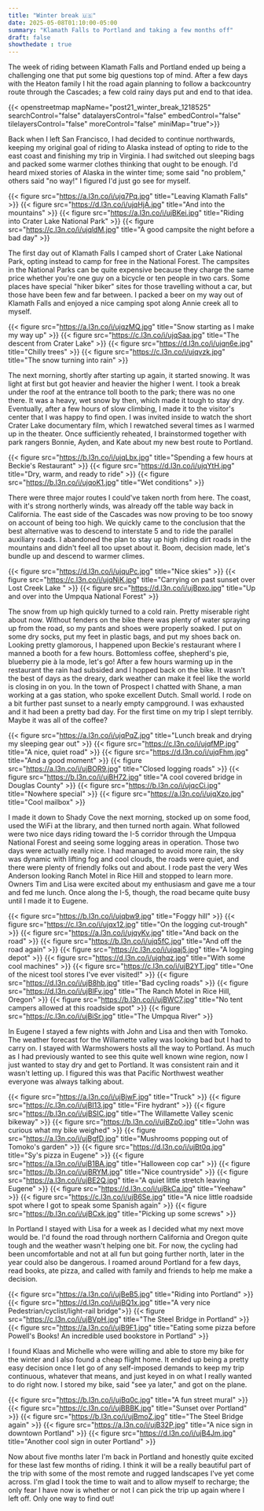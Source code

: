 ```yaml
---
title: "Winter break 🇺🇸"
date: 2025-05-08T01:10:00-05:00
summary: "Klamath Falls to Portland and taking a few months off" 
draft: false
showthedate : true
---
```


The week of riding between Klamath Falls and Portland ended up being a challenging one that put some big questions top of mind. After a few days with the Heaton family I hit the road again planning to follow a backcountry route through the Cascades; a few cold rainy days put and end to that idea. 

{{< openstreetmap mapName="post21_winter_break_1218525" searchControl="false" datalayersControl="false" embedControl="false" tilelayersControl="false" moreControl="false" miniMap="true">}}

Back when I left San Francisco, I had decided to continue northwards, keeping my original goal of riding to Alaska instead of opting to ride to the east coast and finishing my trip in Virginia. I had switched out sleeping bags and packed some warmer clothes thinking that ought to be enough. I'd heard mixed stories of Alaska in the winter time; some said "no problem," others said "no way!" I figured I'd just go see for myself.

{{< figure src="https://a.l3n.co/i/ujq7Pq.jpg" title="Leaving Klamath Falls" >}}
{{< figure src="https://d.l3n.co/i/ujqHjA.jpg" title="And into the mountains" >}}
{{< figure src="https://a.l3n.co/i/ujBKei.jpg" title="Riding into Crater Lake National Park" >}}
{{< figure src="https://c.l3n.co/i/ujqldM.jpg" title="A good campsite the night before a bad day" >}}

The first day out of Klamath Falls I camped short of Crater Lake National Park, opting instead to camp for free in the National Forest. The campsites in the National Parks can be quite expensive because they charge the same price whether you're one guy on a bicycle or ten people in two cars. Some places have special "hiker biker" sites for those travelling without a car, but those have been few and far between. I packed a beer on my way out of Klamath Falls and enjoyed a nice camping spot along Annie creek all to myself.

{{< figure src="https://a.l3n.co/i/ujqzMQ.jpg" title="Snow starting as I make my way up" >}}
{{< figure src="https://c.l3n.co/i/ujqSaa.jpg" title="The descent from Crater Lake" >}}
{{< figure src="https://d.l3n.co/i/ujqn6e.jpg" title="Chilly trees" >}}
{{< figure src="https://c.l3n.co/i/ujqvzk.jpg" title="The snow turning into rain" >}}

The next morning, shortly after starting up again, it started snowing. It was light at first but got heavier and heavier the higher I went. I took a break under the roof at the entrance toll booth to the park; there was no one there. It was a heavy, wet snow by then, which made it tough to stay dry. Eventually, after a few hours of slow climbing, I made it to the visitor's center that I was happy to find open. I was invited inside to watch the short Crater Lake documentary film, which I rewatched several times as I warmed up in the theater. Once sufficiently reheated, I brainstormed together with park rangers Bonnie, Ayden, and Kate about my new best route to Portland.

{{< figure src="https://b.l3n.co/i/ujqLbx.jpg" title="Spending a few hours at Beckie's Restaurant" >}}
{{< figure src="https://d.l3n.co/i/ujqYtH.jpg" title="Dry, warm, and ready to ride" >}}
{{< figure src="https://b.l3n.co/i/ujqoK1.jpg" title="Wet conditions" >}}

There were three major routes I could've taken north from here. The coast, with it's strong northerly winds, was already off the table way back in California. The east side of the Cascades was now proving to be too snowy on account of being too high. We quickly came to the conclusion that the best alternative was to descend to interstate 5 and to ride the parallel auxiliary roads. I abandoned the plan to stay up high riding dirt roads in the mountains and didn't feel all too upset about it. Boom, decision made, let's bundle up and descend to warmer climes. 

{{< figure src="https://d.l3n.co/i/ujquPc.jpg" title="Nice skies" >}}
{{< figure src="https://c.l3n.co/i/ujqNjK.jpg" title="Carrying on past sunset over Lost Creek Lake " >}}
{{< figure src="https://d.l3n.co/i/ujBpxo.jpg" title="Up and over into the Umpqua National Forest" >}}

The snow from up high quickly turned to a cold rain. Pretty miserable right about now. Without fenders on the bike there was plenty of water spraying up from the road, so my pants and shoes were properly soaked. I put on some dry socks, put my feet in plastic bags, and put my shoes back on. Looking pretty glamorous, I happened upon Beckie's restaurant where I manned a booth for a few hours. Bottomless coffee, shepherd's pie, blueberry pie à la mode, let's go! After a few hours warming up in the restaurant the rain had subsided and I hopped back on the bike. It wasn't the best of days as the dreary, dark weather can make it feel like the world is closing in on you. In the town of Prospect I chatted with Shane, a man working at a gas station, who spoke excellent Dutch. Small world. I rode on a bit further past sunset to a nearly empty campground. I was exhausted and it had been a pretty bad day. For the first time on my trip I slept terribly. Maybe it was all of the coffee?

{{< figure src="https://a.l3n.co/i/ujqPqZ.jpg" title="Lunch break and drying my sleeping gear out" >}}
{{< figure src="https://c.l3n.co/i/ujqfMP.jpg" title="A nice, quiet road" >}}
{{< figure src="https://d.l3n.co/i/ujqFhm.jpg" title="And a good moment" >}}
{{< figure src="https://a.l3n.co/i/ujBOR9.jpg" title="Closed logging roads" >}}
{{< figure src="https://b.l3n.co/i/ujBH72.jpg" title="A cool covered bridge in Douglas County" >}}
{{< figure src="https://b.l3n.co/i/ujqcCi.jpg" title="Nowhere special" >}}
{{< figure src="https://a.l3n.co/i/ujqXzo.jpg" title="Cool mailbox" >}}

I made it down to Shady Cove the next morning, stocked up on some food, used the WiFi at the library, and then turned north again. What followed were two nice days riding toward the I-5 corridor through the Umpqua National Forest and seeing some logging areas in operation. Those two days were actually really nice. I had managed to avoid more rain, the sky was dynamic with lifting fog and cool clouds, the roads were quiet, and there were plenty of friendly folks out and about. I rode past the very Wes Anderson looking Ranch Motel in Rice Hill and stopped to learn more. Owners Tim and Lisa were excited about my enthusiasm and gave me a tour and fed me lunch.  Once along the I-5, though, the road became quite busy until I made it to Eugene. 

{{< figure src="https://b.l3n.co/i/ujqbw9.jpg" title="Foggy hill" >}}
{{< figure src="https://c.l3n.co/i/ujqx12.jpg" title="On the logging cut-trough" >}}
{{< figure src="https://a.l3n.co/i/ujqyKv.jpg" title="And back on the road" >}}
{{< figure src="https://b.l3n.co/i/ujq5fC.jpg" title="And off the road again" >}}
{{< figure src="https://c.l3n.co/i/ujqaj5.jpg" title="A logging depot" >}}
{{< figure src="https://d.l3n.co/i/ujqhqz.jpg" title="With some cool machines" >}}
{{< figure src="https://c.l3n.co/i/ujB2YT.jpg" title="One of the nicest tool stores I've ever visited!" >}}
{{< figure src="https://d.l3n.co/i/ujB8hb.jpg" title="Bad cycling roads" >}}
{{< figure src="https://d.l3n.co/i/ujBlFv.jpg" title="The Ranch Motel in Rice Hill, Oregon" >}}
{{< figure src="https://b.l3n.co/i/ujBWC7.jpg" title="No tent campers allowed at this roadside spot" >}}
{{< figure src="https://c.l3n.co/i/ujBiSr.jpg" title="The Umpqua River" >}}

In Eugene I stayed a few nights with John and Lisa and then with Tomoko. The weather forecast for the Willamette valley was looking bad but I had to carry on. I stayed with Warmshowers hosts all the way to Portland. As much as I had previously wanted to see this quite well known wine region, now I just wanted to stay dry and get to Portland. It was consistent rain and it wasn't letting up. I figured this was that Pacific Northwest weather everyone was always talking about. 

{{< figure src="https://a.l3n.co/i/ujBjwF.jpg" title="Truck" >}}
{{< figure src="https://c.l3n.co/i/ujBI13.jpg" title="Fire hydrant" >}}
{{< figure src="https://b.l3n.co/i/ujBSIC.jpg" title="The Willamette Valley scenic bikeway" >}}
{{< figure src="https://b.l3n.co/i/ujBZp0.jpg" title="John was curious what my bike weighed" >}}
{{< figure src="https://a.l3n.co/i/ujBgfD.jpg" title="Mushrooms popping out of Tomoko's garden" >}}
{{< figure src="https://d.l3n.co/i/ujBt0q.jpg" title="Sy's pizza in Eugene" >}}
{{< figure src="https://a.l3n.co/i/ujB1BA.jpg" title="Halloween cop car" >}}
{{< figure src="https://b.l3n.co/i/ujBRYM.jpg" title="Nice countryside" >}}
{{< figure src="https://a.l3n.co/i/ujBE2Q.jpg" title="A quiet little stretch leaving Eugene" >}}
{{< figure src="https://d.l3n.co/i/ujBkCa.jpg" title="Yeehaw" >}}
{{< figure src="https://c.l3n.co/i/ujB6Se.jpg" title="A nice little roadside spot where I got to speak some Spanish again" >}}
{{< figure src="https://b.l3n.co/i/ujBCxk.jpg" title="Picking up some screws" >}}

In Portland I stayed with Lisa for a week as I decided what my next move would be. I'd found the road through northern California and Oregon quite tough and the weather wasn't helping one bit. For now, the cycling had been uncomfortable and not at all fun but going further north, later in the year could also be dangerous. I roamed around Portland for a few days, read books, ate pizza, and called with family and friends to help me make a decision. 

{{< figure src="https://a.l3n.co/i/ujBeB5.jpg" title="Riding into Portland" >}}
{{< figure src="https://d.l3n.co/i/ujBQ1x.jpg" title="A very nice Pedestrian/cyclist/light-rail bridge">}}
{{< figure src="https://c.l3n.co/i/ujBVpH.jpg" title="The Steel Bridge in Portland" >}}
{{< figure src="https://a.l3n.co/i/ujB9F1.jpg" title="Eating some pizza before Powell's Books! An incredible used bookstore in Portland" >}}

I found Klaas and Michelle who were willing and able to store my bike for the winter and I also found a cheap flight home. It ended up being a pretty easy decision once I let go of any self-imposed demands to keep my trip continuous, whatever that means, and just keyed in on what I really wanted to do right now. I stored my bike, said "see ya later," and got on the plane.

{{< figure src="https://b.l3n.co/i/ujBq0c.jpg" title="A fun street mural" >}}
{{< figure src="https://c.l3n.co/i/ujBBBK.jpg" title="Sunset over Portland" >}}
{{< figure src="https://b.l3n.co/i/ujBmoZ.jpg" title="The Steel Bridge again" >}}
{{< figure src="https://a.l3n.co/i/ujB32P.jpg" title="A nice sign in downtown Portland" >}}
{{< figure src="https://d.l3n.co/i/ujB4Jm.jpg" title="Another cool sign in outer Portland" >}}

Now about five months later I'm back in Portland and honestly quite excited for these last few months of riding. I think it will be a really beautiful part of the trip with some of the most remote and rugged landscapes I've yet come across. I'm glad I took the time to wait and to allow myself to recharge; the only fear I have now is whether or not I can pick the trip up again where I left off. Only one way to find out!